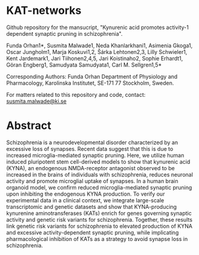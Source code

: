 # KAT-networks

Github repository for the mansucript, "Kynurenic acid promotes activity-1 dependent synaptic pruning in schizophrenia". 

Funda Orhan1*, Susmita Malwade1, Neda Khanlarkhani1, Asimenia Gkoga1, Oscar
Jungholm1, Marja Koskuvi1,2, Šárka Lehtonen2,3, Lilly Schwieler1, Kent Jardemark1, Jari
Tiihonen2,4,5, Jari Koistinaho2, Sophie Erhardt1, Göran Engberg1, Samudyata Samudyata1,
Carl M. Sellgren1,5*

Corresponding Authors:
Funda Orhan
Department of Physiology and Pharmacology, Karolinska Institutet, SE-171 77 Stockholm,
Sweden.

For matters related to this repository and code, contact: susmita.malwade@ki.se

# Abstract

 Schizophrenia is a neurodevelopmental disorder characterized by an excessive loss of
 synapses. Recent data suggest that this is due to increased microglia-mediated synaptic
 pruning. Here, we utilize human induced pluripotent stem cell-derived models to show that
 kynurenic acid (KYNA), an endogenous NMDA-receptor antagonist observed to be increased
 in the brains of individuals with schizophrenia, reduces neuronal activity and promote
 microglial uptake of synapses. In a human brain organoid model, we confirm reduced
 microglia-mediated synaptic pruning upon inhibiting the endogenous KYNA production. To
 verify our experimental data in a clinical context, we integrate large-scale transcriptomic and
 genetic datasets and show that KYNA-producing kynurenine aminotransferases (KATs) enrich
 for genes governing synaptic activity and genetic risk variants for schizophrenia. Together,
 these results link genetic risk variants for schizophrenia to elevated production of KYNA and
 excessive activity-dependent synaptic pruning, while implicating pharmacological inhibition
 of KATs as a strategy to avoid synapse loss in schizophrenia.

 
